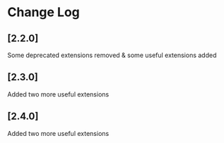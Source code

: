 # Change Log

## [2.2.0]

Some deprecated extensions removed & some useful extensions added

## [2.3.0]

Added two more useful extensions

## [2.4.0]

Added two more useful extensions

